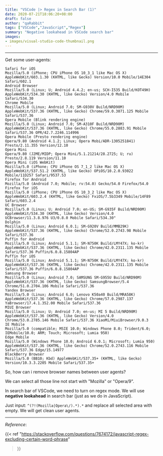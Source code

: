 ```yaml
---
title: "VSCode |> Regex in Search Bar (1)"
date: 2020-07-21T18:06:20+08:00
draft: false
author: "qaRabbit"
tags: ["VSCode","JavaScript","Regex"]
summary: "Negative lookahead in VSCode search bar"
images: 
- images/visual-studio-code-thumbnail.png
---
```


<hr>


Get some user-agents:

    Safari for iOS
    Mozilla/5.0 (iPhone; CPU iPhone OS 10_3_1 like Mac OS X) AppleWebKit/603.1.30 (KHTML, like Gecko) Version/10.0 Mobile/14E304 Safari/602.1
    Android Browser
    Mozilla/5.0 (Linux; U; Android 4.4.2; en-us; SCH-I535 Build/KOT49H) AppleWebKit/534.30 (KHTML, like Gecko) Version/4.0 Mobile Safari/534.30
    Chrome Mobile
    Mozilla/5.0 (Linux; Android 7.0; SM-G930V Build/NRD90M) AppleWebKit/537.36 (KHTML, like Gecko) Chrome/59.0.3071.125 Mobile Safari/537.36
    Opera Mobile (Blink rendering engine)
    Mozilla/5.0 (Linux; Android 7.0; SM-A310F Build/NRD90M) AppleWebKit/537.36 (KHTML, like Gecko) Chrome/55.0.2883.91 Mobile Safari/537.36 OPR/42.7.2246.114996
    Opera Mobile (Presto rendering engine)
    Opera/9.80 (Android 4.1.2; Linux; Opera Mobi/ADR-1305251841) Presto/2.11.355 Version/12.10
    Opera Mini
    Opera/9.80 (J2ME/MIDP; Opera Mini/5.1.21214/28.2725; U; ru) Presto/2.8.119 Version/11.10
    Opera Mini (iOS WebKit)
    Mozilla/5.0 (iPhone; CPU iPhone OS 7_1_2 like Mac OS X) AppleWebKit/537.51.2 (KHTML, like Gecko) OPiOS/10.2.0.93022 Mobile/11D257 Safari/9537.53
    Firefox for Android
    Mozilla/5.0 (Android 7.0; Mobile; rv:54.0) Gecko/54.0 Firefox/54.0
    Firefox for iOS
    Mozilla/5.0 (iPhone; CPU iPhone OS 10_3_2 like Mac OS X) AppleWebKit/603.2.4 (KHTML, like Gecko) FxiOS/7.5b3349 Mobile/14F89 Safari/603.2.4
    UC Browser
    Mozilla/5.0 (Linux; U; Android 7.0; en-US; SM-G935F Build/NRD90M) AppleWebKit/534.30 (KHTML, like Gecko) Version/4.0 UCBrowser/11.3.8.976 U3/0.8.0 Mobile Safari/534.30"
    Dolphin
    Mozilla/5.0 (Linux; Android 6.0.1; SM-G920V Build/MMB29K) AppleWebKit/537.36 (KHTML, like Gecko) Chrome/52.0.2743.98 Mobile Safari/537.36
    Puffin for Android
    Mozilla/5.0 (Linux; Android 5.1.1; SM-N750K Build/LMY47X; ko-kr) AppleWebKit/537.36 (KHTML, like Gecko) Chrome/42.0.2311.135 Mobile Safari/537.36 Puffin/6.0.8.15804AP
    Puffin for iOS
    Mozilla/5.0 (Linux; Android 5.1.1; SM-N750K Build/LMY47X; ko-kr) AppleWebKit/537.36 (KHTML, like Gecko) Chrome/42.0.2311.135 Mobile Safari/537.36 Puffin/6.0.8.15804AP
    Samsung Browser
    Mozilla/5.0 (Linux; Android 7.0; SAMSUNG SM-G955U Build/NRD90M) AppleWebKit/537.36 (KHTML, like Gecko) SamsungBrowser/5.4 Chrome/51.0.2704.106 Mobile Safari/537.36
    Yandex Browser
    Mozilla/5.0 (Linux; Android 6.0; Lenovo K50a40 Build/MRA58K) AppleWebKit/537.36 (KHTML, like Gecko) Chrome/57.0.2987.137 YaBrowser/17.4.1.352.00 Mobile Safari/537.36
    MIUI Browser
    Mozilla/5.0 (Linux; U; Android 7.0; en-us; MI 5 Build/NRD90M) AppleWebKit/537.36 (KHTML, like Gecko) Version/4.0 Chrome/53.0.2785.146 Mobile Safari/537.36 XiaoMi/MiuiBrowser/9.0.3
    IE Mobile
    Mozilla/5.0 (compatible; MSIE 10.0; Windows Phone 8.0; Trident/6.0; IEMobile/10.0; ARM; Touch; Microsoft; Lumia 950)
    Edge Mobile
    Mozilla/5.0 (Windows Phone 10.0; Android 6.0.1; Microsoft; Lumia 950) AppleWebKit/537.36 (KHTML, like Gecko) Chrome/52.0.2743.116 Mobile Safari/537.36 Edge/15.14977
    BlackBerry Browser
    Mozilla/5.0 (BB10; Kbd) AppleWebKit/537.35+ (KHTML, like Gecko) Version/10.3.3.2205 Mobile Safari/537.35+
  
So, how can i remove browser names between user agents?

We can select all those line not start with "Mozilla" or "Opera/9".

In search bar of VSCode, we need to turn on regex mode. We will use **negative lookahead** in search bar (just as we do in JavaScript).

Just input: `^(?!(Mozilla|Opera\/).*).*` and replace all selected area with empty. We will get clean user agents.



<hr>

*Reference*:

{{< ref 
"https://stackoverflow.com/questions/7674172/javascript-regex-excluding-certain-word-phrase"
 >}}
